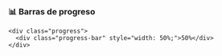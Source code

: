 ### **📊 Barras de progreso**

```
<div class="progress">
  <div class="progress-bar" style="width: 50%;">50%</div>
</div>
```